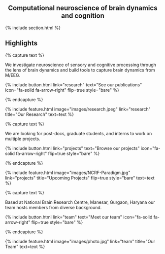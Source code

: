 ---
---

## <center>Computational neuroscience of brain dynamics and cognition</center>



{% include section.html %}

## Highlights

{% capture text %}

We investigate neuroscience of sensory and cognitive processing through the lens of brain dynamics and build tools to capture brain dynamics from M/EEG.

{%
  include button.html
  link="research"
  text="See our publications"
  icon="fa-solid fa-arrow-right"
  flip=true
  style="bare"
%}

{% endcapture %}

{%
  include feature.html
  image="images/research.jpeg"
  link="research"
  title="Our Research"
  text=text
%}

{% capture text %}

We are looking for post-docs, graduate students, and interns to work on multiple projects.

{%
  include button.html
  link="projects"
  text="Browse our projects"
  icon="fa-solid fa-arrow-right"
  flip=true
  style="bare"
%}

{% endcapture %}

{%
  include feature.html
  image="images/NCRF-Paradigm.jpg"
  link="projects"
  title="Upcoming Projects"
  flip=true
  style="bare"
  text=text
%}

{% capture text %}

Based at National Brain Research Centre, Manesar, Gurgaon, Haryana our team hosts members from diverse background.

{%
  include button.html
  link="team"
  text="Meet our team"
  icon="fa-solid fa-arrow-right"
  flip=true
  style="bare"
%}

{% endcapture %}

{%
  include feature.html
  image="images/photo.jpg"
  link="team"
  title="Our Team"
  text=text
%}
